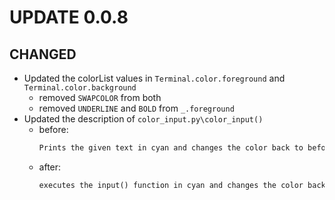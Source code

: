 # UPDATE 0.0.8

## CHANGED

+ Updated the colorList values in `Terminal.color.foreground` and `Terminal.color.background`
    - removed `SWAPCOLOR` from both
    - removed `UNDERLINE` and `BOLD` from `_.foreground`
+ Updated the description of `color_input.py\color_input()`
    - before:
        ```txt
        Prints the given text in cyan and changes the color back to beforeColor
        ```
    - after:
        ```txt
        executes the input() function in cyan and changes the color back to beforeColor if given
        ```